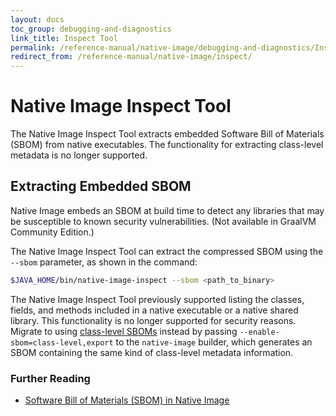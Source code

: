 ```yaml
---
layout: docs
toc_group: debugging-and-diagnostics
link_title: Inspect Tool
permalink: /reference-manual/native-image/debugging-and-diagnostics/InspectTool/
redirect_from: /reference-manual/native-image/inspect/
---
```


# Native Image Inspect Tool

The Native Image Inspect Tool extracts embedded Software Bill of Materials (SBOM) from native executables. The functionality for extracting class-level metadata is no longer supported.

## Extracting Embedded SBOM

Native Image embeds an SBOM at build time to detect any libraries that may be susceptible to known security vulnerabilities.
(Not available in GraalVM Community Edition.)

The Native Image Inspect Tool can extract the compressed SBOM using the `--sbom` parameter, as shown in the command:
```bash
$JAVA_HOME/bin/native-image-inspect --sbom <path_to_binary>
```

The Native Image Inspect Tool previously supported listing the classes, fields, and methods included in a native executable or a native shared library.
This functionality is no longer supported for security reasons.
Migrate to using [class-level SBOMs](../../security/native-image.md#including-class-level-metadata-in-the-sbom) instead by passing `--enable-sbom=class-level,export` to the `native-image` builder, which generates an SBOM containing the same kind of class-level metadata information.

### Further Reading

- [Software Bill of Materials (SBOM) in Native Image](../../security/SBOM.md)
